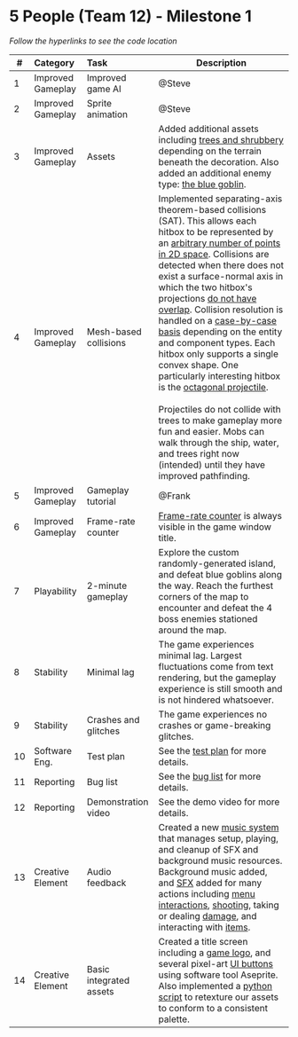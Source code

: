 # 5 People (Team 12) - Milestone 1

_Follow the hyperlinks to see the code location_


| #  | Category          | Task                    | Description | 
| -- | :---------------- | :---------------------- | --- |
| 1  | Improved Gameplay | Improved game AI        | @Steve |
| 2  | Improved Gameplay | Sprite animation        | @Steve |
| 3  | Improved Gameplay | Assets                  | Added additional assets including [trees and shrubbery](data/textures/terrain/tree.png) depending on the terrain beneath the decoration. Also added an additional enemy type: [the blue goblin](data/textures/mob/goblin_torch_blue.png). |
| 4  | Improved Gameplay | Mesh-based collisions   | Implemented separating-axis theorem-based collisions (SAT). This allows each hitbox to be represented by an [arbitrary number of points in 2D space](https://github.students.cs.ubc.ca/CPSC427-2024W-T2/team-12/blob/580fc5d5e6fcffa7fef8c1cb0c1f6615da54cbef/src/collision/hitbox.hpp#L13C1-L16C3). Collisions are detected when there does not exist a surface-normal axis in which the two hitbox's projections [do not have overlap](https://github.students.cs.ubc.ca/CPSC427-2024W-T2/team-12/blob/580fc5d5e6fcffa7fef8c1cb0c1f6615da54cbef/src/collision/hitbox.cpp#L60C1-L76C17). Collision resolution is handled on a [case-by-case basis](https://github.students.cs.ubc.ca/CPSC427-2024W-T2/team-12/blob/580fc5d5e6fcffa7fef8c1cb0c1f6615da54cbef/src/collision/collision_system.cpp#L56-L139) depending on the entity and component types. Each hitbox only supports a single convex shape. One particularly interesting hitbox is the [octagonal projectile](https://github.students.cs.ubc.ca/CPSC427-2024W-T2/team-12/blob/fd864c020032347dffc84bb93b2906740dec833d/src/world_init.cpp#L346C2-L354C4). <br><br> Projectiles do not collide with trees to make gameplay more fun and easier. Mobs can walk through the ship, water, and trees right now (intended) until they have improved pathfinding. |
| 5  | Improved Gameplay | Gameplay tutorial       | @Frank|
| 6  | Improved Gameplay | Frame-rate counter      | [Frame-rate counter](https://github.students.cs.ubc.ca/CPSC427-2024W-T2/team-12/blob/580fc5d5e6fcffa7fef8c1cb0c1f6615da54cbef/src/main.cpp#L102C3-L111C4) is always visible in the game window title. |
| 7  | Playability       | 2-minute gameplay       | Explore the custom randomly-generated island, and defeat blue goblins along the way. Reach the furthest corners of the map to encounter and defeat the 4 boss enemies stationed around the map. |
| 8  | Stability         | Minimal lag             | The game experiences minimal lag. Largest fluctuations come from text rendering, but the gameplay experience is still smooth and is not hindered whatsoever. |
| 9  | Stability         | Crashes and glitches    | The game experiences no crashes or game-breaking glitches. |
| 10 | Software Eng.     | Test plan               | See the [test plan](doc/test-plan.md) for more details. |
| 11 | Reporting         | Bug list                | See the [bug list](doc/bug-report.csv) for more details. |
| 12 | Reporting         | Demonstration video     | See the demo video for more details.                                                                                                                                 |
| 13 | Creative Element  | Audio feedback          | Created a new [music system](src/music_system.hpp) that manages setup, playing, and cleanup of SFX and background music resources. Background music added, and [SFX](https://github.students.cs.ubc.ca/CPSC427-2024W-T2/team-12/blob/580fc5d5e6fcffa7fef8c1cb0c1f6615da54cbef/src/music_system.hpp#L22C1-L26C39) added for many actions including [menu interactions](https://github.students.cs.ubc.ca/CPSC427-2024W-T2/team-12/blob/580fc5d5e6fcffa7fef8c1cb0c1f6615da54cbef/src/world_system.cpp#L516C1-L531C3), [shooting](https://github.students.cs.ubc.ca/CPSC427-2024W-T2/team-12/blob/580fc5d5e6fcffa7fef8c1cb0c1f6615da54cbef/src/world_system.cpp#L537C1-L543C3), taking or dealing [damage](https://github.students.cs.ubc.ca/CPSC427-2024W-T2/team-12/blob/580fc5d5e6fcffa7fef8c1cb0c1f6615da54cbef/src/collision/collision_system.cpp#L66C1-L69C41), and interacting with [items](https://github.students.cs.ubc.ca/CPSC427-2024W-T2/team-12/blob/580fc5d5e6fcffa7fef8c1cb0c1f6615da54cbef/src/ui_system.cpp#L115). |
| 14 | Creative Element  | Basic integrated assets | Created a title screen including a [game logo](data/textures/title/screen.png), and several pixel-art [UI buttons](data/textures/title/) using software tool Aseprite. Also implemented a [python script](scripts/paint.py) to retexture our assets to conform to a consistent palette.  |
